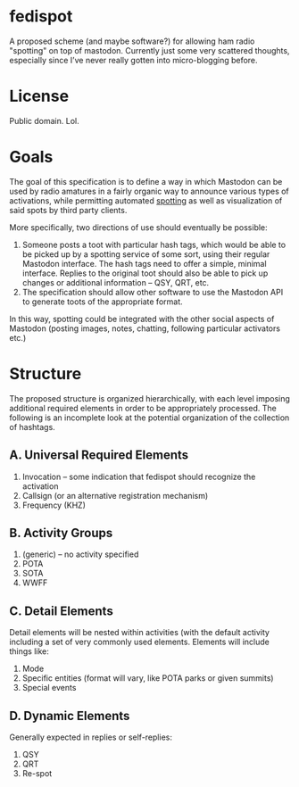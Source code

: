 # fedispot

A proposed scheme (and maybe software?) for allowing ham radio "spotting" on top of mastodon. Currently just some very scattered thoughts, especially since I’ve never really gotten into micro-blogging before. 

# License

Public domain. Lol. 

# Goals

The goal of this specification is to define a way in which Mastodon can be used by radio amatures in a fairly organic way to announce various types of activations, while permitting automated [spotting](https://worldradioleague.com/spotting-feature-guide/) as well as visualization of said spots by third party clients. 

More specifically, two directions of use should eventually be possible:

1. Someone posts a toot with particular hash tags, which would be able to be picked up by a spotting service of some sort, using their regular Mastodon interface. The hash tags need to offer a simple, minimal interface. Replies to the original toot should also be able to pick up changes or additional information – QSY, QRT, etc. 
2. The specification should allow other software to use the Mastodon API to generate toots of the appropriate format.

In this way, spotting could be integrated with the other social aspects of Mastodon (posting images, notes, chatting, following particular activators etc.)

# Structure


The proposed structure is organized hierarchically, with each level imposing additional required elements in order to be appropriately processed. The following is an incomplete look at the potential organization of the collection of hashtags. 

## A. Universal Required Elements

1. Invocation – some indication that fedispot should recognize the activation
2. Callsign (or an alternative registration mechanism)
3. Frequency (KHZ)

## B. Activity Groups

1. (generic) – no activity specified
2. POTA
3. SOTA
4. WWFF

## C. Detail Elements

Detail elements will be nested within activities (with the default activity including a set of very commonly used elements. Elements will include things like:

1. Mode
2. Specific entities (format will vary, like POTA parks or given summits)
3. Special events

## D. Dynamic Elements

Generally expected in replies or self-replies:

1. QSY
2. QRT
3. Re-spot
